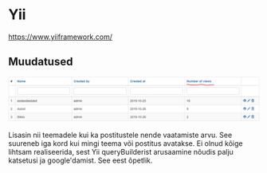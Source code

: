 # Yii
https://www.yiiframework.com/

## Muudatused
![views](views.png)

Lisasin nii teemadele kui ka postitustele nende vaatamiste arvu. See suureneb iga kord kui mingi teema või postitus avatakse.
Ei olnud kõige lihtsam realiseerida, sest Yii queryBuilderist arusaamine nõudis palju katsetusi ja google'damist. See eest õpetlik.
